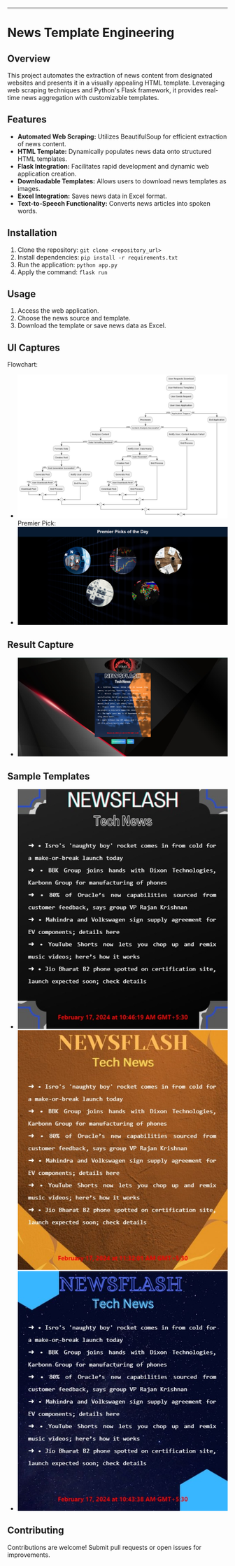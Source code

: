 ---

# News Template Engineering

## Overview

This project automates the extraction of news content from designated websites and presents it in a visually appealing HTML template. Leveraging web scraping techniques and Python's Flask framework, it provides real-time news aggregation with customizable templates.

## Features

- **Automated Web Scraping:** Utilizes BeautifulSoup for efficient extraction of news content.
- **HTML Template:** Dynamically populates news data onto structured HTML templates.
- **Flask Integration:** Facilitates rapid development and dynamic web application creation.
- **Downloadable Templates:** Allows users to download news templates as images.
- **Excel Integration:** Saves news data in Excel format.
- **Text-to-Speech Functionality:** Converts news articles into spoken words.

## Installation

1. Clone the repository: `git clone <repository_url>`
2. Install dependencies: `pip install -r requirements.txt`
3. Run the application: `python app.py`
4. Apply the command: `flask run`

## Usage

1. Access the web application.
2. Choose the news source and template.
3. Download the template or save news data as Excel.

## UI Captures
Flowchart: 
- ![Flowchart](/UI_Captures/Flowchart.jpg)
Premier Pick:
- ![PreimerPick](/UI_Captures/PremierPick.png)

## Result Capture
- ![NewsTemplate](/UI_Captures/NewsTemplate.png)
  
## Sample Templates
- ![sample1](/UI_Captures/Sample_Downloaded_Templates/NewsTech1.jpg) ![sample2](/UI_Captures/Sample_Downloaded_Templates/NewsTech2.jpg)
- ![sample3](/UI_Captures/Sample_Downloaded_Templates/NewsTech3.jpg)
  
## Contributing
Contributions are welcome! Submit pull requests or open issues for improvements.
